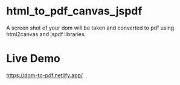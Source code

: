 # html_to_pdf_canvas_jspdf
A screen shot of your dom will be taken and converted to pdf using html2canvas and jspdf libraries.
# Live Demo
https://dom-to-pdf.netlify.app/
